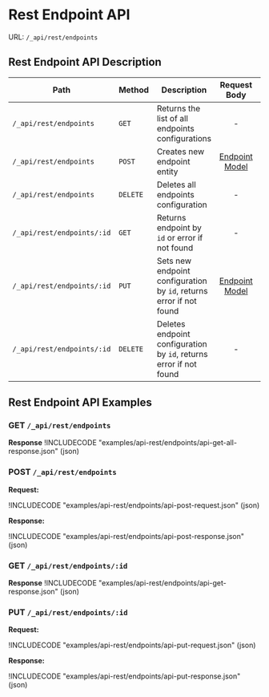 # Rest Endpoint API

URL: `/_api/rest/endpoints`

## Rest Endpoint API Description

| Path                       | Method   | Description                                                         |                Request Body                 |                    Response Body                    | Success Status | Failed Status |
| -------------------------- | -------- | ------------------------------------------------------------------- | :-----------------------------------------: | :-------------------------------------------------: | :------------: | :-----------: |
| `/_api/rest/endpoints`     | `GET`    | Returns the list of all endpoints configurations                    |                      -                      | List of [Endpoint Model](#restendpointrequestmodel) |    **200**     |       -       |
| `/_api/rest/endpoints`     | `POST`   | Creates new endpoint entity                                         | [Endpoint Model](#restendpointrequestmodel) |     [Endpoint Model](#restendpointrequestmodel)     |    **201**     |       -       |
| `/_api/rest/endpoints`     | `DELETE` | Deletes all endpoints configuration                                 |                      -                      |                          -                          |    **204**     |       -       |
| `/_api/rest/endpoints/:id` | `GET`    | Returns endpoint by `id` or error if not found                      |                      -                      |     [Endpoint Model](#restendpointrequestmodel)     |    **200**     |    **404**    |
| `/_api/rest/endpoints/:id` | `PUT`    | Sets new endpoint configuration by `id`, returns error if not found | [Endpoint Model](#restendpointrequestmodel) |     [Endpoint Model](#restendpointrequestmodel)     |    **200**     |    **404**    |
| `/_api/rest/endpoints/:id` | `DELETE` | Deletes endpoint configuration by `id`, returns error if not found  |                      -                      |                          -                          |    **204**     |    **404**    |

## Rest Endpoint API Examples

### GET `/_api/rest/endpoints`

**Response**
!INCLUDECODE "examples/api-rest/endpoints/api-get-all-response.json" (json)

### POST `/_api/rest/endpoints`

**Request:**

!INCLUDECODE "examples/api-rest/endpoints/api-post-request.json" (json)

**Response:**

!INCLUDECODE "examples/api-rest/endpoints/api-post-response.json" (json)

### GET `/_api/rest/endpoints/:id`

**Response**
!INCLUDECODE "examples/api-rest/endpoints/api-get-response.json" (json)

### PUT `/_api/rest/endpoints/:id`

**Request:**

!INCLUDECODE "examples/api-rest/endpoints/api-put-request.json" (json)

**Response:**

!INCLUDECODE "examples/api-rest/endpoints/api-put-response.json" (json)
